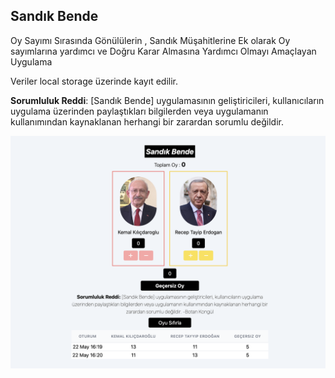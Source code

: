 ## Sandık Bende

Oy Sayımı Sırasında Gönülülerin , Sandık Müşahitlerine Ek olarak Oy sayımlarına yardımcı ve Doğru Karar Almasına Yardımcı Olmayı Amaçlayan Uygulama

Veriler local storage üzerinde kayıt edilir.

**Sorumluluk Reddi**: [Sandık Bende] uygulamasının geliştiricileri, kullanıcıların uygulama üzerinden paylaştıkları bilgilerden veya uygulamanın kullanımından kaynaklanan herhangi bir zarardan sorumlu değildir.

![Uygualama Resmi](./public/appss.png)
